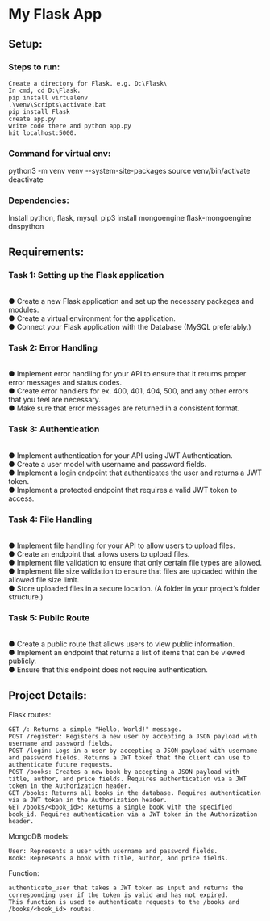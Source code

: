 # My Flask App
## Setup:
### Steps to run:
    Create a directory for Flask. e.g. D:\Flask\
    In cmd, cd D:\Flask.
    pip install virtualenv
    .\venv\Scripts\activate.bat
    pip install Flask
    create app.py
    write code there and python app.py
    hit localhost:5000.

### Command for virtual env:

python3 -m venv venv --system-site-packages
source venv/bin/activate
deactivate

### Dependencies:
Install python, flask, mysql.
    pip3 install mongoengine flask-mongoengine dnspython 

## Requirements:
### Task 1: Setting up the Flask application
</br>● Create a new Flask application and set up the necessary packages and modules.
</br>● Create a virtual environment for the application.
</br>● Connect your Flask application with the Database (MySQL preferably.)
### Task 2: Error Handling
</br>● Implement error handling for your API to ensure that it returns proper error
messages and status codes.
</br>● Create error handlers for ex. 400, 401, 404, 500, and any other errors that you feel
are necessary.
</br>● Make sure that error messages are returned in a consistent format.
### Task 3: Authentication
</br>● Implement authentication for your API using JWT Authentication.
</br>● Create a user model with username and password fields.
</br>● Implement a login endpoint that authenticates the user and returns a JWT token.
</br>● Implement a protected endpoint that requires a valid JWT token to access.
### Task 4: File Handling
</br>● Implement file handling for your API to allow users to upload files.
</br>● Create an endpoint that allows users to upload files.
</br>● Implement file validation to ensure that only certain file types are allowed.
</br>● Implement file size validation to ensure that files are uploaded within the allowed
file size limit.
</br>● Store uploaded files in a secure location. (A folder in your project’s folder
structure.)
### Task 5: Public Route
</br>● Create a public route that allows users to view public information.
</br>● Implement an endpoint that returns a list of items that can be viewed publicly.
</br>● Ensure that this endpoint does not require authentication.


## Project Details:

Flask routes:

    GET /: Returns a simple "Hello, World!" message.
    POST /register: Registers a new user by accepting a JSON payload with username and password fields.
    POST /login: Logs in a user by accepting a JSON payload with username and password fields. Returns a JWT token that the client can use to authenticate future requests.
    POST /books: Creates a new book by accepting a JSON payload with title, author, and price fields. Requires authentication via a JWT token in the Authorization header.
    GET /books: Returns all books in the database. Requires authentication via a JWT token in the Authorization header.
    GET /books/<book_id>: Returns a single book with the specified book_id. Requires authentication via a JWT token in the Authorization header.

MongoDB models:

    User: Represents a user with username and password fields.
    Book: Represents a book with title, author, and price fields.

Function:

    authenticate_user that takes a JWT token as input and returns the corresponding user if the token is valid and has not expired. 
    This function is used to authenticate requests to the /books and /books/<book_id> routes.
